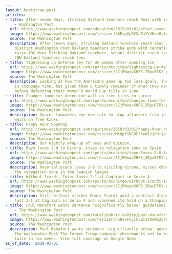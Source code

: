 ```yaml
---
layout: bootstrap-post
articles:
- title: After seven days, striking Oakland teachers reach deal with school district
    - Washington Post
  url: https://www.washingtonpost.com/education/2019/03/01/after-seven-days-striking-oakland-teachers-reach-deal-with-school-district/
  image: https://www.washingtonpost.com/resizer/xAEigXp9CXuTmYY4HezHl8wabmk=/1484x0/arc-anglerfish-washpost-prod-washpost.s3.amazonaws.com/public/Y7DDPBBZL4I6TMIL6BNCFZ2YMU.jpg
  source: The Washington Post
  description: After seven days, striking Oakland teachers reach deal with school
    district Washington Post Oakland teachers strike ends with tentative deal for
    raise ABC News Striking Oakland teachers, school district reach tentative agreement
    CNN Oakland teachers reach ten…
- title: Tightening up defense key for US women after opening tie
  url: https://www.washingtonpost.com/sports/dcunited/tightening-up-defense-key-for-us-women-after-opening-tie/2019/03/01/4940c41a-3c7a-11e9-b10b-f05a22e75865_story.html
  image: https://www.washingtonpost.com/resizer/2CjPNwqvXHPS_2RpuRTKY-p3eVo=/1484x0/www.washingtonpost.com/pb/resources/img/twp-social-share.png
  source: The Washington Post
  description: Looking at how the Americans gave up two late goals, including one
    in stoppage time, has given them a timely reminder of what they need to work on
    before defending their Women’s World Cup title in June
- title: Changes loom for defensive wall on free kicks in soccer
  url: https://www.washingtonpost.com/sports/dcunited/changes-loom-for-defensive-wall-on-free-kicks-in-soccer/2019/03/01/a27d7248-3c76-11e9-b10b-f05a22e75865_story.html
  image: https://www.washingtonpost.com/resizer/2CjPNwqvXHPS_2RpuRTKY-p3eVo=/1484x0/www.washingtonpost.com/pb/resources/img/twp-social-share.png
  source: The Washington Post
  description: Soccer lawmakers eye new rule to stop attackers from joining in defensive
    walls on free kicks
- title: Happy Hour Roundup
  url: https://www.washingtonpost.com/opinions/2019/03/01/happy-hour-roundup/
  image: https://www.washingtonpost.com/resizer/McQpYSbCOFlbyoEzjkRijzt2Ans=/1484x0/arc-anglerfish-washpost-prod-washpost.s3.amazonaws.com/public/GJJOQXR4KMI6TMIL6BNCFZ2YMU.jpg
  source: The Washington Post
  description: Our nightly wrap-up of news and opinion.
- title: Rayo loses 2-0 to Girona, stays in relegation zone in Spain
  url: https://www.washingtonpost.com/sports/dcunited/rayo-loses-2-0-to-girona-stays-in-relegation-zone-in-spain/2019/03/01/6e54ee56-3c71-11e9-b10b-f05a22e75865_story.html
  image: https://www.washingtonpost.com/resizer/2CjPNwqvXHPS_2RpuRTKY-p3eVo=/1484x0/www.washingtonpost.com/pb/resources/img/twp-social-share.png
  source: The Washington Post
  description: Rayo Vallecano loses 2-0 to visiting Girona, misses chance to leave
    the relegation zone in the Spanish league
- title: Without Icardi, Inter loses 2-1 at Cagliari in Serie A
  url: https://www.washingtonpost.com/sports/dcunited/without-icardi-inter-loses-2-1-at-cagliari-in-serie-a/2019/03/01/7d6037c6-3c70-11e9-b10b-f05a22e75865_story.html
  image: https://www.washingtonpost.com/resizer/2CjPNwqvXHPS_2RpuRTKY-p3eVo=/1484x0/www.washingtonpost.com/pb/resources/img/twp-social-share.png
  source: The Washington Post
  description: Still without striker Mauro Icardi amid a contract dispute, Inter Milan
    lost 2-1 at Cagliari in Serie A and loosened its hold on a Champions League spot
- title: Paul Manafort wants sentence 'significantly below' guidelines in Virginia
    - The Washington Post
  url: https://www.washingtonpost.com/local/public-safety/paul-manafort-wants-sentence-significantly-below-guidelines-in-virginia/2019/03/01/c5f09d5c-3ab6-11e9-a06c-3ec8ed509d15_story.html
  image: https://www.washingtonpost.com/resizer/Ch9soFkjICcZz14UeMo2yFEAgB8=/1484x0/arc-anglerfish-washpost-prod-washpost.s3.amazonaws.com/public/KDL7YUR4OAI6TKVONE3EWLWRG4.jpg
  source: The Washington Post
  description: Paul Manafort wants sentence 'significantly below' guidelines in Virginia
    The Washington Post The former Trump campaign chairman is set to be sentenced
    twice in two weeks. View full coverage on Google News
as_of_date: '2019-03-01'
---
```


